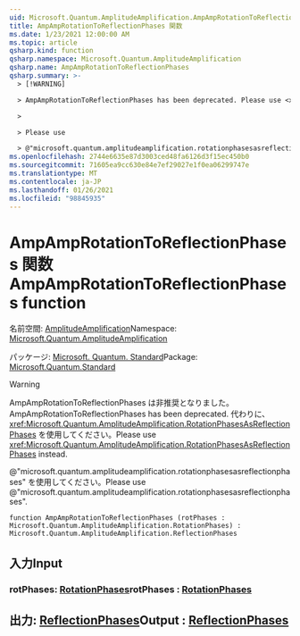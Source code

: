 ```yaml
---
uid: Microsoft.Quantum.AmplitudeAmplification.AmpAmpRotationToReflectionPhases
title: AmpAmpRotationToReflectionPhases 関数
ms.date: 1/23/2021 12:00:00 AM
ms.topic: article
qsharp.kind: function
qsharp.namespace: Microsoft.Quantum.AmplitudeAmplification
qsharp.name: AmpAmpRotationToReflectionPhases
qsharp.summary: >-
  > [!WARNING]

  > AmpAmpRotationToReflectionPhases has been deprecated. Please use <xref:Microsoft.Quantum.AmplitudeAmplification.RotationPhasesAsReflectionPhases> instead.

  >

  > Please use

  > @"microsoft.quantum.amplitudeamplification.rotationphasesasreflectionphases".
ms.openlocfilehash: 2744e6635e87d3003ced48fa6126d3f15ec450b0
ms.sourcegitcommit: 71605ea9cc630e84e7ef29027e1f0ea06299747e
ms.translationtype: MT
ms.contentlocale: ja-JP
ms.lasthandoff: 01/26/2021
ms.locfileid: "98845935"
---
```

# <a name="ampamprotationtoreflectionphases-function"></a><span data-ttu-id="13647-102">AmpAmpRotationToReflectionPhases 関数</span><span class="sxs-lookup"><span data-stu-id="13647-102">AmpAmpRotationToReflectionPhases function</span></span>

<span data-ttu-id="13647-103">名前空間: [AmplitudeAmplification](xref:Microsoft.Quantum.AmplitudeAmplification)</span><span class="sxs-lookup"><span data-stu-id="13647-103">Namespace: [Microsoft.Quantum.AmplitudeAmplification](xref:Microsoft.Quantum.AmplitudeAmplification)</span></span>

<span data-ttu-id="13647-104">パッケージ: [Microsoft. Quantum. Standard](https://nuget.org/packages/Microsoft.Quantum.Standard)</span><span class="sxs-lookup"><span data-stu-id="13647-104">Package: [Microsoft.Quantum.Standard](https://nuget.org/packages/Microsoft.Quantum.Standard)</span></span>


> [!WARNING]
> <span data-ttu-id="13647-105">AmpAmpRotationToReflectionPhases は非推奨となりました。</span><span class="sxs-lookup"><span data-stu-id="13647-105">AmpAmpRotationToReflectionPhases has been deprecated.</span></span> <span data-ttu-id="13647-106">代わりに、<xref:Microsoft.Quantum.AmplitudeAmplification.RotationPhasesAsReflectionPhases> を使用してください。</span><span class="sxs-lookup"><span data-stu-id="13647-106">Please use <xref:Microsoft.Quantum.AmplitudeAmplification.RotationPhasesAsReflectionPhases> instead.</span></span>
>
> <span data-ttu-id="13647-107">@"microsoft.quantum.amplitudeamplification.rotationphasesasreflectionphases" を使用してください。</span><span class="sxs-lookup"><span data-stu-id="13647-107">Please use @"microsoft.quantum.amplitudeamplification.rotationphasesasreflectionphases".</span></span>



```qsharp
function AmpAmpRotationToReflectionPhases (rotPhases : Microsoft.Quantum.AmplitudeAmplification.RotationPhases) : Microsoft.Quantum.AmplitudeAmplification.ReflectionPhases
```


## <a name="input"></a><span data-ttu-id="13647-108">入力</span><span class="sxs-lookup"><span data-stu-id="13647-108">Input</span></span>

### <a name="rotphases--rotationphases"></a><span data-ttu-id="13647-109">rotPhases: [RotationPhases](xref:Microsoft.Quantum.AmplitudeAmplification.RotationPhases)</span><span class="sxs-lookup"><span data-stu-id="13647-109">rotPhases : [RotationPhases](xref:Microsoft.Quantum.AmplitudeAmplification.RotationPhases)</span></span>





## <a name="output--reflectionphases"></a><span data-ttu-id="13647-110">出力: [ReflectionPhases](xref:Microsoft.Quantum.AmplitudeAmplification.ReflectionPhases)</span><span class="sxs-lookup"><span data-stu-id="13647-110">Output : [ReflectionPhases](xref:Microsoft.Quantum.AmplitudeAmplification.ReflectionPhases)</span></span>

